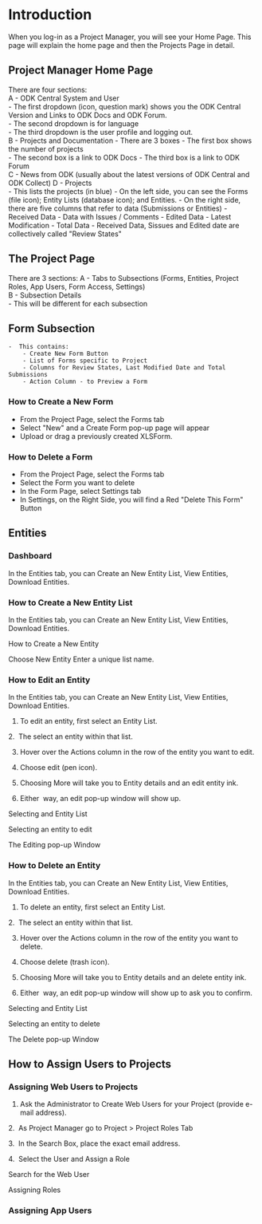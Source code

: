 # Introduction

When you log-in as a Project Manager, you will see your Home Page. This page will explain the home page and then the Projects Page in detail.

## Project Manager Home Page
There are four sections:  
A - ODK Central System and User  
    - The first dropdown (icon, question mark) shows you the ODK Central Version and Links to ODK Docs and ODK Forum.  
    - The second dropdown is for language  
    - The third dropdown is the user profile and logging out.  
B - Projects and Documentation
    -  There are 3 boxes 
    -  The first box shows the number of projects  
    -  The second box is a link to ODK Docs
    -  The third box is a link to ODK Forum  
C - News from ODK (usually about the latest versions of ODK Central and ODK Collect)
D - Projects  
    - This lists the projects (in blue)
        - On the left side, you can see the Forms (file icon); Entity Lists (database icon); and Entities. 
        - On the right side, there are five columns that refer to data (Submissions or Entities)
            - Received Data
            - Data with Issues / Comments
            - Edited Data
            - Latest Modification
            - Total Data 
            - Received Data, Sissues and Edited date are collectively called "Review States" 

## The Project Page 

There are 3 sections: 
A - Tabs to Subsections (Forms, Entities, Project Roles, App Users, Form Access, Settings)  
B - Subsection Details  
    - This will be different for each subsection

## Form Subsection
    -  This contains:  
        - Create New Form Button
        - List of Forms specific to Project
        - Columns for Review States, Last Modified Date and Total Submissions
        - Action Column - to Preview a Form 
    
### How to Create a New Form
- From the Project Page, select the Forms tab
- Select "New" and a Create Form pop-up page will appear  
- Upload or drag a previously created XLSForm.  

### How to Delete a Form

- From the Project Page, select the Forms tab
- Select the Form you want to delete
- In the Form Page, select Settings tab
- In Settings, on the Right Side, you will find a Red "Delete This Form" Button

## Entities
 
 ### Dashboard

In the Entities tab, you can Create an New Entity List, View Entities, Download Entities.

 ### How to Create a New Entity List
In the Entities tab, you can Create an New Entity List, View Entities, Download Entities.

How to Create a New Entity

Choose New Entity
Enter a unique list name. 

 ### How to Edit an Entity
In the Entities tab, you can Create an New Entity List, View Entities, Download Entities.

1. To edit an entity, first select an Entity List.

2.  The select an entity within that list.

3. Hover over the Actions column in the row of the entity you want to edit.  

4. Choose edit (pen icon).

5. Choosing More will take you to Entity details and an edit entity ink.

6. Either  way, an edit pop-up window will show up.

Selecting and Entity List

Selecting an entity to edit

The Editing pop-up Window


 ### How to Delete an Entity

 In the Entities tab, you can Create an New Entity List, View Entities, Download Entities.

1. To delete an entity, first select an Entity List.

2.  The select an entity within that list.

3. Hover over the Actions column in the row of the entity you want to delete.  

4. Choose delete (trash icon).

5. Choosing More will take you to Entity details and an delete entity ink.

6. Either  way, an edit pop-up window will show up to ask you to confirm.

Selecting and Entity List

Selecting an entity to delete

The Delete pop-up Window

## How to Assign Users to Projects

### Assigning Web Users to Projects

1. Ask the Administrator to Create Web Users for your Project (provide e-mail address).

2.  As Project Manager go to Project > Project Roles Tab

3.  In the Search Box, place the exact email address.

4.  Select the User and Assign a Role

Search for the Web User

Assigning Roles

### Assigning App Users

